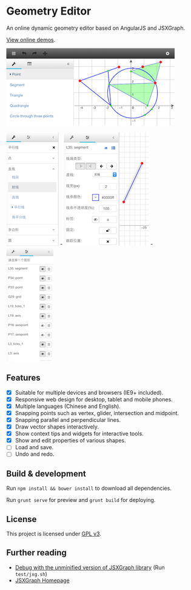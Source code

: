 # Geometry Editor

An online dynamic geometry editor based on AngularJS and JSXGraph.

[View online demos](http://rhcad.com/#/sketch).

![](doc/main.png)

![](doc/toolbox.png) - ![](doc/prop.png) - ![](doc/objlist.png)

## Features

 - [x] Suitable for multiple devices and browsers (IE9+ included).
 - [x] Responsive web design for desktop, tablet and mobile phones.
 - [x] Multiple languages (Chinese and English).
 - [x] Snapping points such as vertex, glider, intersection and midpoint.
 - [x] Snapping parallel and perpendicular lines.
 - [x] Draw vector shapes interactively.
 - [x] Show context tips and widgets for interactive tools.
 - [x] Show and edit properties of various shapes.
 - [ ] Load and save.
 - [ ] Undo and redo.

## Build & development

Run `npm install && bower install` to download all dependencies.

Run `grunt serve` for preview and `grunt build` for deploying.

## License

This project is licensed under [GPL v3](http://www.gnu.org/licenses/gpl-3.0.html).

## Further reading

- [Debug with the unminified version of JSXGraph library](doc/build_jxg.md) (Run `test/jxg.sh`)
- [JSXGraph Homepage](http://jsxgraph.uni-bayreuth.de/wp/)
